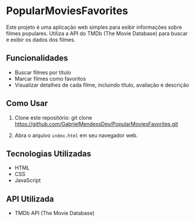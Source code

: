 # PopularMoviesFavorites

Este projeto é uma aplicação web simples para exibir informações sobre filmes populares. Utiliza a API do TMDb (The Movie Database) para buscar e exibir os dados dos filmes.

## Funcionalidades

- Buscar filmes por título
- Marcar filmes como favoritos
- Visualizar detalhes de cada filme, incluindo título, avaliação e descrição

## Como Usar

1. Clone este repositório:
git clone <https://github.com/GabrielMendessDev/PopularMoviesFavorites.git>

2. Abra o arquivo `index.html` em seu navegador web.

## Tecnologias Utilizadas

- HTML
- CSS
- JavaScript

## API Utilizada

- TMDb API (The Movie Database)